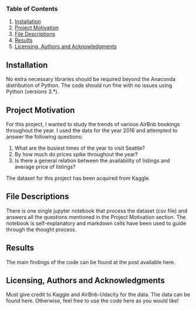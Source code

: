### Table of Contents
1. [Installation](https://github.com/navneet-parab/data-scientist-nanodegree-udacity/blob/main/README.md#installation)
2. [Project Motivation](https://github.com/navneet-parab/data-scientist-nanodegree-udacity/blob/main/README.md#project_motivation)
3. [File Descriptions]()
4. [Results]()
5. [Licensing, Authors and Acknowledgments]()

## Installation
No extra necessary libraries should be required beyond the Anaconda distribution of Python. The code should run fine with no issues using Python (versions 3.\*).

## Project Motivation
For this project, I wanted to study the trends of various AirBnb bookings throughout the year. I used the data for the year 2016 and attempted to answer the following questions:
1. What are the busiest times of the year to visit Seattle? 
2. By how much do prices spike throughout the year?
3. Is there a general relation between the availability of listings and average price of listings?

The dataset for this project has been acquired from Kaggle.

## File Descriptions
There is one single jupyter notebook that process the dataset (csv file) and answers all the questions mentioned in the Project Motivation section. The notebook is self-explanatory and markdown cells have been used to guide through the thought process.

## Results
The main findings of the code can be found at the post available here.

## Licensing, Authors and Acknowledgments
Must give credit to Kaggle and AirBnb-Udacity for the data. The data can be found here. Otherwise, feel free to use the code here as you would like!


